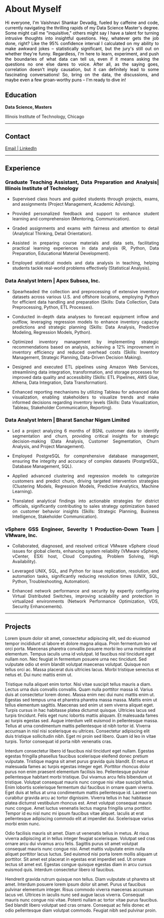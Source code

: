 # About Myself
<p style="text-align:justify;color:black">Hi everyone, I'm Vaishnavi Shankar Devadig, fueled by caffeine and code, currently navigating the thrilling rapids of my Data Science Master's degree. Some might call me "inquisitive," others might say I have a talent for turning intrusive thoughts into insightful questions. Hey, whatever gets the job done, right? Like the 95% confidence interval I calculated on my ability to make awkward jokes – statistically significant, but the jury's still out on whether they're funny. Regardless, I'm here to learn, experiment, and push the boundaries of what data can tell us, even if it means asking the questions no one else dares to voice. After all, as the saying goes, correlation doesn't imply causation, but it can definitely lead to some fascinating conversations! So, bring on the data, the discussions, and maybe even a few groan-worthy puns – I'm ready to dive in! </p>

<h2 style="color:black;text-align:justify">Education</h2>
<b>Data Science, Masters</b>

Illinois Institute of Technology, Chicago


---------------------------------

<h2 style="color:black;text-align:justify">Contact</h2>
<a href="mailto:vdevadig@hawk.iit.edu">Email | </a>
<a href="https://www.linkedin.com/in/vaishnavi-shankar-devadig/">LinkedIn</a>


----------------------------------



<h2 style="color:black;text-align:justify"> Experience </h2>
<h3 style="color:black;text-align:justify"> Graduate Teaching Assistant, Data Preparation and Analysis| Illinois Institute of Technology </h3>

- <p style="text-align:justify"> Supervised class hours and guided students through projects, exams, and assignments (Project Management, Academic Advising).</p>
- <p style="text-align:justify">Provided personalized feedback and support to enhance student learning and comprehension (Mentoring, Communication).</p>
- <p style="text-align:justify">Graded assignments and exams with fairness and attention to detail (Analytical Thinking, Detail Orientation).</p>
- <p style="text-align:justify">Assisted in preparing course materials and data sets, facilitating practical learning experiences in data analysis (R, Python, Data Preparation, Educational Material Development).</p>
- <p style="text-align:justify">Employed statistical models and data analysis in teaching, helping students tackle real-world problems effectively (Statistical Analysis).</p>


<h3 style="color:black;text-align:justify"> Data Analyst Intern | Apex Subsea, Inc. </h3>

- <p style="text-align:justify"> Spearheaded the collection and preprocessing of extensive inventory datasets across various U.S. and offshore locations, employing Python for efficient data handling and preparation (Skills: Data Collection, Data Preprocessing, Python, ETL Processes).</p>
- <p style="text-align:justify">Conducted in-depth data analyses to forecast equipment inflow and outflow, leveraging regression models to enhance inventory capacity predictions and strategic planning (Skills: Data Analysis, Predictive Modeling, Regression Models, Python).</p>
- <p style="text-align:justify">Optimized inventory management by implementing strategic recommendations based on analysis, achieving a 12% improvement in inventory efficiency and reduced overhead costs (Skills: Inventory Management, Strategic Planning, Data-Driven Decision Making).</p>
- <p style="text-align:justify">Designed and executed ETL pipelines using Amazon Web Services, streamlining data integration, transformation, and storage processes for improved data quality and accessibility (Skills: ETL Pipelines, AWS Glue, Athena, Data Integration, Data Transformation).</p>
- <p style="text-align:justify">Enhanced reporting mechanisms by utilizing Tableau for advanced data visualization, enabling stakeholders to visualize trends and make informed decisions regarding inventory levels (Skills: Data Visualization, Tableau, Stakeholder Communication, Reporting).</p>

<h3 style="color:black;text-align:justify"> Data Analyst Intern | Bharat Sanchar Nigam Limited </h3>     

- <p style="text-align:justify">Led a project analyzing 6 months of BSNL customer data to identify segmentation and churn, providing critical insights for strategic decision-making (Data Analysis, Customer Segmentation, Churn Analysis, and Project Management).</p>
- <p style="text-align:justify">Employed PostgreSQL for comprehensive database management, ensuring the integrity and accuracy of complex datasets (PostgreSQL, Database Management, SQL).</p>
- <p style="text-align:justify">Applied advanced clustering and regression models to categorize customers and predict churn, driving targeted intervention strategies (Clustering Models, Regression Models, Predictive Analytics, Machine Learning).</p>
- <p style="text-align:justify">Translated analytical findings into actionable strategies for district officials, significantly contributing to sales strategy optimization based on customer behavior insights (Skills: Strategic Planning, Business Intelligence, Stakeholder Communication).</p>

<h3 style="color:black;text-align:justify"> vSphere GSS Engineer, Severity 1 Production-Down Team | VMware, Inc. </h3>

- <p style="text-align:justify">Collaborated, diagnosed, and resolved critical VMware vSphere cloud issues for global clients, enhancing system reliability (VMware vSphere, vCenter, ESXi host, Cloud Computing, Problem Solving, High Availability).</p>
- <p style="text-align:justify">Leveraged UNIX, SQL, and Python for issue replication, resolution, and automation tasks, significantly reducing resolution times (UNIX, SQL, Python, Troubleshooting, Automation).</p>
- <p style="text-align:justify">Enhanced network performance and security by expertly configuring Virtual Distributed Switches, improving scalability and protection in virtualized environments (Network Performance Optimization, VDS, Security Enhancements).</p>



----------------------------------
<h2 id = "Projects" style="color:black;text-align:justify"> Projects </h2>

Lorem ipsum dolor sit amet, consectetur adipiscing elit, sed do eiusmod tempor incididunt ut labore et dolore magna aliqua. Proin fermentum leo vel orci porta. Maecenas pharetra convallis posuere morbi leo urna molestie at elementum. Tempus iaculis urna id volutpat. Id faucibus nisl tincidunt eget nullam non. Nec feugiat in fermentum posuere urna nec tincidunt. Sed vulputate odio ut enim blandit volutpat maecenas volutpat. Quisque non tellus orci ac. Massa placerat duis ultricies lacus. Morbi tristique senectus et netus et. Dui nunc mattis enim ut.

Tristique nulla aliquet enim tortor. Nisi vitae suscipit tellus mauris a diam. Lectus urna duis convallis convallis. Quam nulla porttitor massa id. Varius duis at consectetur lorem donec. Massa enim nec dui nunc mattis enim ut. Egestas sed tempus urna et pharetra pharetra massa massa. Mattis enim ut tellus elementum sagittis. Maecenas sed enim ut sem viverra aliquet eget. Turpis cursus in hac habitasse platea dictumst quisque. Ultricies lacus sed turpis tincidunt. Felis eget nunc lobortis mattis aliquam. Et malesuada fames ac turpis egestas sed. Augue interdum velit euismod in pellentesque massa. Tellus at urna condimentum mattis pellentesque id nibh tortor id. Viverra accumsan in nisl nisi scelerisque eu ultrices. Consectetur adipiscing elit duis tristique sollicitudin nibh. Eget mi proin sed libero. Quam id leo in vitae turpis. Tortor consequat id porta nibh venenatis cras.

Interdum consectetur libero id faucibus nisl tincidunt eget nullam. Egestas egestas fringilla phasellus faucibus scelerisque eleifend donec pretium vulputate. Tristique magna sit amet purus gravida quis blandit. Et netus et malesuada fames ac turpis egestas integer eget. Porttitor rhoncus dolor purus non enim praesent elementum facilisis leo. Pellentesque pulvinar pellentesque habitant morbi tristique. Dui vivamus arcu felis bibendum ut tristique. Volutpat consequat mauris nunc congue nisi vitae suscipit tellus. Enim lobortis scelerisque fermentum dui faucibus in ornare quam viverra. Eget duis at tellus at urna condimentum mattis pellentesque id. Laoreet non curabitur gravida arcu ac tortor dignissim. Viverra tellus in hac habitasse platea dictumst vestibulum rhoncus est. Amet volutpat consequat mauris nunc congue. Amet luctus venenatis lectus magna fringilla urna porttitor. Tempor id eu nisl nunc mi ipsum faucibus vitae aliquet. Iaculis at erat pellentesque adipiscing commodo elit at imperdiet dui. Scelerisque varius morbi enim nunc.

Odio facilisis mauris sit amet. Diam ut venenatis tellus in metus. At risus viverra adipiscing at in tellus integer feugiat scelerisque. Volutpat sed cras ornare arcu dui vivamus arcu felis. Sagittis purus sit amet volutpat consequat mauris nunc congue nisi. Amet mattis vulputate enim nulla aliquet porttitor lacus luctus. Sed euismod nisi porta lorem mollis aliquam ut porttitor. Sit amet est placerat in egestas erat imperdiet sed. Ut ornare lectus sit amet est. Egestas congue quisque egestas diam in arcu cursus euismod quis. Interdum consectetur libero id faucibus.

Hendrerit gravida rutrum quisque non tellus. Diam vulputate ut pharetra sit amet. Interdum posuere lorem ipsum dolor sit amet. Purus ut faucibus pulvinar elementum integer. Risus commodo viverra maecenas accumsan lacus vel. Ultrices in iaculis nunc sed augue lacus viverra. Consequat mauris nunc congue nisi vitae. Potenti nullam ac tortor vitae purus faucibus. Sed blandit libero volutpat sed cras ornare. Consequat ac felis donec et odio pellentesque diam volutpat commodo. Feugiat nibh sed pulvinar proin.




